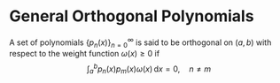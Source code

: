 # General Orthogonal Polynomials
A set of polynomials $\left\{ p_n(x) \right\}_{n=0}^{\infty}$ is said to be orthogonal on $\left(a,b\right)$ with respect to the weight function $\omega\left(x\right)\geq0$ if
$$\int_a^bp_n\left(x\right)p_m\left(x\right)\omega\left(x\right)\,\mathrm{d}x=0,\quad n\ne m$$
